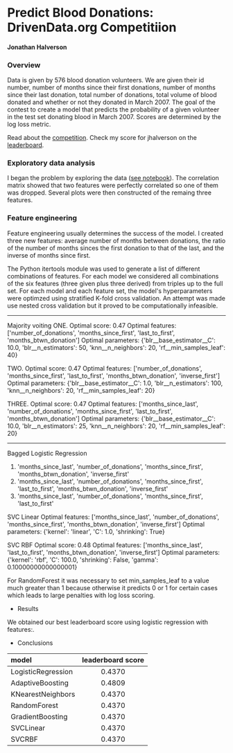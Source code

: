 # Predict Blood Donations: DrivenData.org Competitiion
#### Jonathan Halverson

### Overview

Data is given by 576 blood donation volunteers. We are given their id number, number of months since
their first donations, number of months since their last donation, total number of donations, total
volume of blood donated and whether or not they donated in March 2007. The goal of the contest
to create a model that predicts the probability of a given volunteer in the test set donating blood
in March 2007. Scores are determined by the log loss metric.

Read about the [competition](https://www.drivendata.org/competitions/2/page/5/).
Check my score for jhalverson on the [leaderboard](https://www.drivendata.org/competitions/2/leaderboard/).

### Exploratory data analysis

I began the problem by exploring the data ([see notebook](https://github.com/jhalverson/data_science/blob/master/project_blood_donations/exploratory_data_analysis.ipynb)). The correlation matrix showed that two features were perfectly correlated so one of them was dropped. Several plots were then constructed
of the remaing three features.

### Feature engineering

Feature engineering usually determines the success of the model. I created three new features: average number of months between donations, the ratio of the number of months sinces the first donation to that of the last, and the inverse of months since first.

The Python itertools module was used to generate a list of different combinations of features. For each model we considered all combinations of the six features (three given plus three derived) from triples up to the full set. For each model and each feature set, the model's hyperparameters were optimzed using stratified K-fold cross validation. An attempt was made use nested cross validation but it proved to be computationally infeasible.


------
Majority voiting
ONE. Optimal score: 0.47
Optimal features:  ['number_of_donations', 'months_since_first', 'last_to_first', 'months_btwn_donation']
Optimal parameters:  {'blr__base_estimator__C': 10.0, 'blr__n_estimators': 50, 'knn__n_neighbors': 20, 'rf__min_samples_leaf': 40}

TWO. Optimal score: 0.47
Optimal features:  ['number_of_donations', 'months_since_first', 'last_to_first', 'months_btwn_donation', 'inverse_first']
Optimal parameters:  {'blr__base_estimator__C': 1.0, 'blr__n_estimators': 100, 'knn__n_neighbors': 20, 'rf__min_samples_leaf': 20}

THREE. Optimal score: 0.47
Optimal features:  ['months_since_last', 'number_of_donations', 'months_since_first', 'last_to_first', 'months_btwn_donation']
Optimal parameters:  {'blr__base_estimator__C': 10.0, 'blr__n_estimators': 25, 'knn__n_neighbors': 20, 'rf__min_samples_leaf': 20}

----

Bagged Logistic Regression
1. 'months_since_last', 'number_of_donations', 'months_since_first', 'months_btwn_donation', 'inverse_first'
2. 'months_since_last', 'number_of_donations', 'months_since_first', 'last_to_first', 'months_btwn_donation', 'inverse_first'
3. 'months_since_last', 'number_of_donations', 'months_since_first', 'last_to_first'

SVC Linear
Optimal features:  ['months_since_last', 'number_of_donations', 'months_since_first', 'months_btwn_donation', 'inverse_first']
Optimal parameters:  {'kernel': 'linear', 'C': 1.0, 'shrinking': True}

SVC RBF
Optimal score: 0.48
Optimal features:  ['months_since_last', 'last_to_first', 'months_btwn_donation', 'inverse_first']
Optimal parameters:  {'kernel': 'rbf', 'C': 100.0, 'shrinking': False, 'gamma': 0.10000000000000001}


For RandomForest it was necessary to set min_samples_leaf to a value much greater than
1 because otherwise it predicts 0 or 1 for certain cases which leads to large
penalties with log loss scoring.

* Results

We obtained our best leaderboard score using logistic regression
with features:.

* Conclusions


|model                      | leaderboard score|
|:--------------------------|:-----------------:|
|LogisticRegression       |            0.4370|
|AdaptiveBoosting             |            0.4809|
|KNearestNeighbors |            0.4370|
|RandomForest|            0.4370|
|GradientBoosting|            0.4370|
|SVCLinear|            0.4370|
|SVCRBF|            0.4370|

